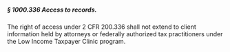 ##### § 1000.336 Access to records. #####

The right of access under 2 CFR 200.336 shall not extend to client information held by attorneys or federally authorized tax practitioners under the Low Income Taxpayer Clinic program.